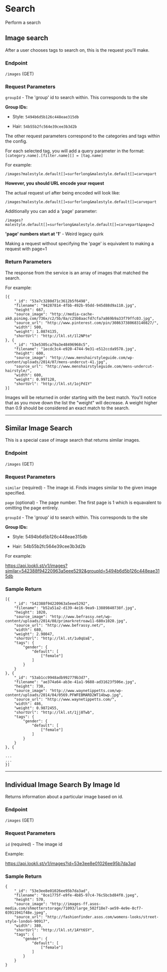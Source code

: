 # Search

Perform a search

## Image search

After a user chooses tags to search on, this is the request you'll make.

### Endpoint

```/images``` (GET)


### Request Parameters

```groupId``` - The 'group' id to search within.  This corresponds to the site

__Group IDs:__

* Style: ```5494b6d5b126c448eae315db```

* Hair: ```54b55b2fc564e39cee3b3d2b```

The other request parameters correspond to the categories and tags within the config.

For each selected tag, you will add a query parameter in the format:
```[category.name].[filter.name][] = [tag.name]```

For example:

```
/images?malestyle.default[]=surferlong&malestyle.default[]=carvepart
```

__However, you should URL encode your request__

The actual request url after being encoded will look like:

```
/images?malestyle.default[]=surferlong&malestyle.default[]=carvepart
```

Additionally you can add a 'page' parameter:

```
/images?malestyle.default[]=surferlong&malestyle.default[]=carvepart&page=2
```

__'page' numbers start at '1'__ - Weird legacy quirk

Making a request without specifying the 'page' is equivalent to making a request with page=1

### Return Parameters

The response from the service is an array of images that matched the search.

For example:

```
[{
	"_id": "53a7c3280d71c3612b5f6498",
	"filename": "94287814-4fbb-492b-95dd-945d88d9a110.jpg",
	"height": 667,
	"source_image": "http://media-cache-ak0.pinimg.com/736x/c2/5b/8a/c25b8aacfd7cfa7a869b9a33f79ffc03.jpg",
	"source_url": "http://www.pinterest.com/pin/308637380683140827/",
	"width": 500,
	"weight": 1.0874135,
	"shortUrl": "http://lkl.st/1l2NPte"
}, {
	"_id": "53e5305ca79a3e48496968c5",
	"filename": "1ecdc3c4-e920-4744-9e31-e512ccda9578.jpg",
	"height": 600,
	"source_image": "http://www.menshairstyleguide.com/wp-content/uploads/2014/07/mens-undercut-41.jpg",
	"source_url": "http://www.menshairstyleguide.com/mens-undercut-hairstyle/",
	"width": 600,
	"weight": 0.997128,
	"shortUrl": "http://lkl.st/1ojPd1Y"
}]
```

Images will be returned in order starting with the best match.  You'll notice that as you move down the list the "weight" will decrease.  A weight higher than 0.9 should be considered an exact match to the search.

---

## Similar Image Search

This is a special case of image search that returns similar images.

### Endpoint

```/images``` (GET)


### Request Parameters

```similar``` (required) - The image id.  Finds images similar to the given image specified.

```page``` (optional) - The page number.  The first page is 1 which is equavalent to omitting the page entirely.

```groupId``` - The 'group' id to search within.  This corresponds to the site

__Group IDs:__

* Style: 5494b6d5b126c448eae315db

* Hair: 54b55b2fc564e39cee3b3d2b

For example:

https://api.lookli.st/v1/images?similar=542388f94220963a5eee5292&groupId=5494b6d5b126c448eae315db

### Sample Return

```
[{
	"_id": "542388f94220963a5eee5292",
	"filename": "b52a51a2-d139-4e16-9ea9-13889840738f.jpg",
	"height": 1020,
	"source_image": "http://www.befrassy.net/wp-content/uploads/2014/08/primarkretroaw11-680x1020.jpg",
	"source_url": "http://www.befrassy.net/",
	"width": 680,
	"weight": 2.98047,
	"shortUrl": "http://lkl.st/1u0qUaE",
	"tags": {
		"gender": {
			"default": [
				["female"]
			]
		}
	}
}, {
	"_id": "53ab1cc9948adb992779b3d7",
	"filename": "ae374a64-ab3e-41a1-9688-ad31623f506e.jpg",
	"height": 730,
	"source_image": "http://www.waynetippetts.com/wp-content/uploads/2014/04/0569.PFWFEBMARD2WT14bwp.jpg",
	"source_url": "http://www.waynetippetts.com/",
	"width": 486,
	"weight": 0.9872455,
	"shortUrl": "http://lkl.st/1jj8Twb",
	"tags": {
		"gender": {
			"default": [
				["female"]
			]
		}
	}
}, {

...
...
}]
```

---

## Individual Image Search By Image Id

Returns information about a particular image based on id.

### Endpoint

```/images``` (GET)

### Request Parameters

```id``` (required) - The image id

Example:

https://api.lookli.st/v1/images?id=53e3ee8e01026ee95b7da3ad


### Sample Return

```
{
	"_id": "53e3ee8e01026ee95b7da3ad",
	"filename": "8ce1775f-e9fe-4b85-97c4-76c5bcbd84f0.jpeg",
	"height": 570,
	"source_image": "http://images-ff.asos-media.com/shmotterstorage/71093/large_502f18e7-ae59-4e9e-8cf7-03911941f48e.jpeg",
	"source_url": "http://fashionfinder.asos.com/womens-looks/street-style-london-90917",
	"width": 380,
	"shortUrl": "http://lkl.st/1AYt6SY",
	"tags": {
		"gender": {
			"default": [
				["female"]
			]
		}
	}
}
```

